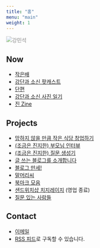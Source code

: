 ```yaml
---
title: "홈"
menu: "main"
weight: 1
---
```


<style>
img{
opacity:0.5;
transition: 1s ease;
}

img:hover{
opacity:1;
transition: 1s ease;
}
</style>

![강민석](https://bear-images.sfo2.cdn.digitaloceanspaces.com/jagunbae/kakaotalk_photo_2024-10-22-17-40-36-003.webp "강민석 프로필 사진")

## Now
- [작은배](https://jagunbae.com/)
- [강단과 소신 팟캐스트](https://podcast.jagunbae.com)
- [단편](https://kangminsuk.com/tags/fiction/)
- [강단과 소신 사진 일기](https://us.jagunbae.com)
- [진 Zine](https://kangminsuk.com/ko/zine/)

## Projects
- [망하지 않을 만큼 작은 식당 창업하기](https://jagunbae.com/too-small-to-fail/)
- [(조금은 진지한) 부모님 인터뷰](https://kangminsuk.com/ko/interview/)
- [(조금은 진지한) 질문 생성기](https://kangminsuk.com/ko/conversation/)
- [글 쓰는 블로그를 소개합니다](https://blogs.jagunbae.com)
- [블로그 만세!](https://blogmansae.com)
- [말머리씨](https://kangminsuk.com/mal/)
- [북마크 모음](https://links.kangminsuk.com/bookmarks/shared)
- [샌드위치샵 치지레이지](https://reviews.cheesylazy.com/) (영업 종료)
- [질문 있는 사람들](https://questions.jagunbae.com)

## Contact
- [이메일](https://letterbird.co/kang)
- [RSS 피드](https://kangminsuk.com/ko/blog/index.xml)로 구독할 수 있습니다.